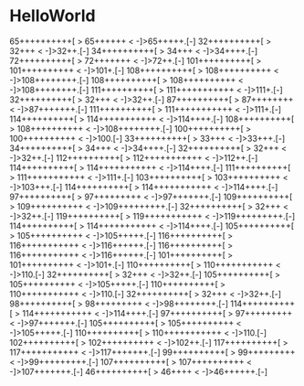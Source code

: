 # HelloWorld
65++++++++++[  >  65++++++  &lt;  -]>65+++++.[-] 32++++++++++[  >  32+++  &lt;  -]>32++.[-] 34++++++++++[  >  34+++  &lt;  -]>34++++.[-] 72++++++++++[  >  72+++++++  &lt;  -]>72++.[-] 101++++++++++[  >  101++++++++++  &lt;  -]>101+.[-] 108++++++++++[  >  108++++++++++  &lt;  -]>108++++++++.[-] 108++++++++++[  >  108++++++++++  &lt;  -]>108++++++++.[-] 111++++++++++[  >  111+++++++++++  &lt;  -]>111+.[-] 32++++++++++[  >  32+++  &lt;  -]>32++.[-] 87++++++++++[  >  87++++++++  &lt;  -]>87+++++++.[-] 111++++++++++[  >  111+++++++++++  &lt;  -]>111+.[-] 114++++++++++[  >  114+++++++++++  &lt;  -]>114++++.[-] 108++++++++++[  >  108++++++++++  &lt;  -]>108++++++++.[-] 100++++++++++[  >  100++++++++++  &lt;  -]>100.[-] 33++++++++++[  >  33+++  &lt;  -]>33+++.[-] 34++++++++++[  >  34+++  &lt;  -]>34++++.[-] 32++++++++++[  >  32+++  &lt;  -]>32++.[-] 112++++++++++[  >  112+++++++++++  &lt;  -]>112++.[-] 114++++++++++[  >  114+++++++++++  &lt;  -]>114++++.[-] 111++++++++++[  >  111+++++++++++  &lt;  -]>111+.[-] 103++++++++++[  >  103++++++++++  &lt;  -]>103+++.[-] 114++++++++++[  >  114+++++++++++  &lt;  -]>114++++.[-] 97++++++++++[  >  97+++++++++  &lt;  -]>97+++++++.[-] 109++++++++++[  >  109++++++++++  &lt;  -]>109+++++++++.[-] 32++++++++++[  >  32+++  &lt;  -]>32++.[-] 119++++++++++[  >  119+++++++++++  &lt;  -]>119+++++++++.[-] 114++++++++++[  >  114+++++++++++  &lt;  -]>114++++.[-] 105++++++++++[  >  105++++++++++  &lt;  -]>105+++++.[-] 116++++++++++[  >  116+++++++++++  &lt;  -]>116++++++.[-] 116++++++++++[  >  116+++++++++++  &lt;  -]>116++++++.[-] 101++++++++++[  >  101++++++++++  &lt;  -]>101+.[-] 110++++++++++[  >  110+++++++++++  &lt;  -]>110.[-] 32++++++++++[  >  32+++  &lt;  -]>32++.[-] 105++++++++++[  >  105++++++++++  &lt;  -]>105+++++.[-] 110++++++++++[  >  110+++++++++++  &lt;  -]>110.[-] 32++++++++++[  >  32+++  &lt;  -]>32++.[-] 98++++++++++[  >  98+++++++++  &lt;  -]>98++++++++.[-] 114++++++++++[  >  114+++++++++++  &lt;  -]>114++++.[-] 97++++++++++[  >  97+++++++++  &lt;  -]>97+++++++.[-] 105++++++++++[  >  105++++++++++  &lt;  -]>105+++++.[-] 110++++++++++[  >  110+++++++++++  &lt;  -]>110.[-] 102++++++++++[  >  102++++++++++  &lt;  -]>102++.[-] 117++++++++++[  >  117+++++++++++  &lt;  -]>117+++++++.[-] 99++++++++++[  >  99+++++++++  &lt;  -]>99+++++++++.[-] 107++++++++++[  >  107++++++++++  &lt;  -]>107+++++++.[-] 46++++++++++[  >  46++++  &lt;  -]>46++++++.[-]
